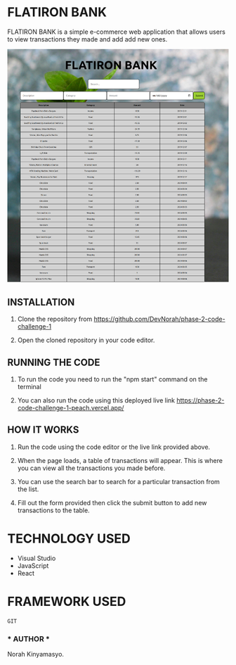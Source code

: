 # FLATIRON BANK

FLATIRON BANK is a simple e-commerce web application that allows users to view transactions they made and add add new ones.


![screenshot](src/images/FLATIRON%20BANK.png)

## INSTALLATION

1. Clone the repository from https://github.com/DevNorah/phase-2-code-challenge-1

2. Open the cloned repository in your code editor.

## RUNNING THE CODE

1. To run the code you need to run the "npm start" command on the terminal

3. You can also run the code using this deployed live link https://phase-2-code-challenge-1-peach.vercel.app/


## HOW IT WORKS

1. Run the code using the code editor or the live link provided above.

2. When the page loads, a table of transactions will appear. This is where you can view all the transactions you made before.

3. You can use the search bar to search for a particular transaction from the list.

4. Fill out the form provided then click the submit button to add new transactions to the table.


# TECHNOLOGY USED
* Visual Studio 
* JavaScript 
* React


# FRAMEWORK USED
    GIT

### * AUTHOR *
Norah Kinyamasyo.